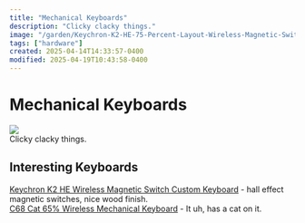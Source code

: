 ```yaml
---
title: "Mechanical Keyboards"
description: "Clicky clacky things."
image: "/garden/Keychron-K2-HE-75-Percent-Layout-Wireless-Magnetic-Switch-Custom-Keyboard-Special-Edition-Wooden-White-RGB-Backlight-Double-Shot-PBT-Keycaps.jpg"
tags: ["hardware"]
created: 2025-04-14T14:33:57-0400
modified: 2025-04-19T10:43:58-0400
---
```

# Mechanical Keyboards

![](/garden/Keychron-K2-HE-75-Percent-Layout-Wireless-Magnetic-Switch-Custom-Keyboard-Special-Edition-Wooden-White-RGB-Backlight-Double-Shot-PBT-Keycaps.jpg)  
Clicky clacky things.

  

## Interesting Keyboards

[Keychron K2 HE Wireless Magnetic Switch Custom Keyboard](https://www.keychron.com/products/keychron-k2-he-wireless-magnetic-switch-keyboard) - hall effect magnetic switches, nice wood finish.  
[C68 Cat 65% Wireless Mechanical Keyboard](https://kineticlabs.com/keyboards/yunzii/yunzii-c68-keyboard) - It uh, has a cat on it.